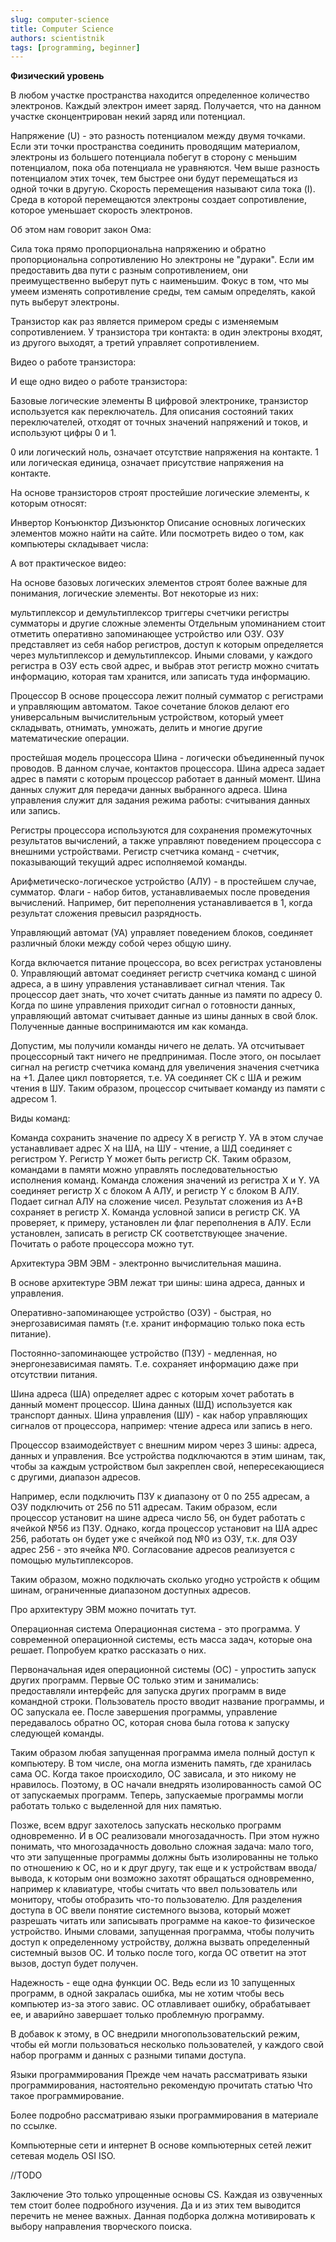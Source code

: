 ```yaml
---
slug: computer-science
title: Computer Science
authors: scientistnik
tags: [programming, beginner]
---
```


**Физический уровень**

В любом участке пространства находится определенное количество электронов. Каждый электрон имеет заряд. Получается, что на данном участке сконцентрирован некий заряд или потенциал.<!--truncate-->

Напряжение (U) - это разность потенциалом между двумя точками. Если эти точки пространства соединить проводящим материалом, электроны из большего потенциала побегут в сторону с меньшим потенциалом, пока оба потенциала не уравняются. Чем выше разность потенциалом этих точек, тем быстрее они будут перемещаться из одной точки в другую. Скорость перемещения называют сила тока (I). Среда в которой перемещаются электроны создает сопротивление, которое уменьшает скорость электронов.

Об этом нам говорит закон Ома:

Сила тока прямо пропорциональна напряжению и обратно пропорциональна сопротивлению
Но электроны не "дураки". Если им предоставить два пути с разным сопротивлением, они преимущественно выберут путь с наименьшим. Фокус в том, что мы умеем изменять сопротивление среды, тем самым определять, какой путь выберут электроны.

Транзистор как раз является примером среды с изменяемым сопротивлением. У транзистора три контакта: в один электроны входят, из другого выходят, а третий управляет сопротивлением.

Видео о работе транзистора:

И еще одно видео о работе транзистора:

Базовые логические элементы
В цифровой электронике, транзистор используется как переключатель. Для описания состояний таких переключателей, отходят от точных значений напряжений и токов, и используют цифры 0 и 1.

0 или логический ноль, означает отсутствие напряжения на контакте. 1 или логическая единица, означает присутствие напряжения на контакте.

На основе транзисторов строят простейшие логические элементы, к которым относят:

Инвертор
Конъюнктор
Дизъюнктор
Описание основных логических элементов можно найти на сайте. Или посмотреть видео о том, как компьютеры складывает числа:

А вот практическое видео:

На основе базовых логических элементов строят более важные для понимания, логические элементы. Вот некоторые из них:

мультиплексор и демультиплексор
триггеры
счетчики
регистры
сумматоры и другие сложные элементы
Отдельным упоминанием стоит отметить оперативно запоминающее устройство или ОЗУ. ОЗУ представляет из себя набор регистров, доступ к которым определяется через мультиплексор и демультиплексор. Иными словами, у каждого регистра в ОЗУ есть свой адрес, и выбрав этот регистр можно считать информацию, которая там хранится, или записать туда информацию.

Процессор
В основе процессора лежит полный сумматор с регистрами и управляющим автоматом. Такое сочетание блоков делают его универсальным вычислительным устройством, который умеет складывать, отнимать, умножать, делить и многие другие математические операции.

простейшая модель процессора
Шина - логически объединенный пучок проводов. В данном случае, контактов процессора. Шина адреса задает адрес в памяти с которым процессор работает в данный момент. Шина данных служит для передачи данных выбранного адреса. Шина управления служит для задания режима работы: считывания данных или запись.

Регистры процессора используются для сохранения промежуточных результатов вычислений, а также управляют поведением процессора с внешними устройствами. Регистр счетчика команд - счетчик, показывающий текущий адрес исполняемой команды.

Арифметическо-логическое устройство (АЛУ) - в простейшем случае, сумматор. Флаги - набор битов, устанавливаемых после проведения вычислений. Например, бит переполнения устанавливается в 1, когда результат сложения превысил разрядность.

Управляющий автомат (УА) управляет поведением блоков, соединяет различный блоки между собой через общую шину.

Когда включается питание процессора, во всех регистрах установлены 0. Управляющий автомат соединяет регистр счетчика команд с шиной адреса, а в шину управления устанавливает сигнал чтения. Так процессор дает знать, что хочет считать данные из памяти по адресу 0. Когда по шине управления приходит сигнал о готовности данных, управляющий автомат считывает данные из шины данных в свой блок. Полученные данные воспринимаются им как команда.

Допустим, мы получили команды ничего не делать. УА отсчитывает процессорный такт ничего не предпринимая. После этого, он посылает сигнал на регистр счетчика команд для увеличения значения счетчика на +1. Далее цикл повторяется, т.е. УА соединяет СК с ША и режим чтения в ШУ. Таким образом, процессор считывает команду из памяти с адресом 1.

Виды команд:

Команда сохранить значение по адресу X в регистр Y. УА в этом случае устанавливает адрес Х на ША, на ШУ - чтение, а ШД соединяет с регистром Y. Регистр Y может быть регистр СК. Таким образом, командами в памяти можно управлять последовательностью исполнения команд.
Команда сложения значений из регистра X и Y. УА соединяет регистр X c блоком А АЛУ, и регистр Y с блоком B АЛУ. Подает сигнал АЛУ на сложение чисел. Результат сложения из A+B сохраняет в регистр X.
Команда условной записи в регистр СК. УА проверяет, к примеру, установлен ли флаг переполнения в АЛУ. Если установлен, записать в регистр СК соответствующее значение.
Почитать о работе процессора можно тут.

Архитектура ЭВМ
ЭВМ - электронно вычислительная машина.

В основе архитектуре ЭВМ лежат три шины: шина адреса, данных и управления.

Оперативно-запоминающее устройство (ОЗУ) - быстрая, но энергозависимая память (т.е. хранит информацию только пока есть питание).

Постоянно-запоминающее устройство (ПЗУ) - медленная, но энергонезависимая память. Т.е. сохраняет информацию даже при отсутствии питания.

Шина адреса (ША) определяет адрес с которым хочет работать в данный момент процессор. Шина данных (ШД) используется как транспорт данных. Шина управления (ШУ) - как набор управляющих сигналов от процессора, например: чтение адреса или запись в него.

Процессор взаимодействует с внешним миром через 3 шины: адреса, данных и управления. Все устройства подключаются в этим шинам, так, чтобы за каждым устройством был закреплен свой, непересекающиеся с другими, диапазон адресов.

Например, если подключить ПЗУ к диапазону от 0 по 255 адресам, а ОЗУ подключить от 256 по 511 адресам. Таким образом, если процессор установит на шине адреса число 56, он будет работать с ячейкой №56 из ПЗУ. Однако, когда процессор установит на ША адрес 256, работать он будет уже с ячейкой под №0 из ОЗУ, т.к. для ОЗУ адрес 256 - это ячейка №0. Согласование адресов реализуется с помощью мультиплексоров.

Таким образом, можно подключать сколько угодно устройств к общим шинам, ограниченные диапазоном доступных адресов.

Про архитектуру ЭВМ можно почитать тут.

Операционная система
Операционная система - это программа. У современной операционной системы, есть масса задач, которые она решает. Попробуем кратко рассказать о них.

Первоначальная идея операционной системы (ОС) - упростить запуск других программ. Первые ОС только этим и занимались: предоставляли интерфейс для запуска других программ в виде командной строки. Пользователь просто вводит название программы, и ОС запускала ее. После завершения программы, управление передавалось обратно ОС, которая снова была готова к запуску следующей команды.

Таким образом любая запущенная программа имела полный доступ к компьютеру. В том числе, она могла изменить память, где хранилась сама ОС. Когда такое происходило, ОС зависала, и это никому не нравилось. Поэтому, в ОС начали внедрять изолированность самой ОС от запускаемых программ. Теперь, запускаемые программы могли работать только с выделенной для них памятью.

Позже, всем вдруг захотелось запускать несколько программ одновременно. И в ОС реализовали многозадачность. При этом нужно понимать, что многозадачность довольно сложная задача: мало того, что эти запущенные программы должны быть изолированны не только по отношению к ОС, но и к друг другу, так еще и к устройствам ввода/вывода, к которым они возможно захотят обращаться одновременно, например к клавиатуре, чтобы считать что ввел пользователь или монитору, чтобы отобразить что-то пользователю. Для разделения доступа в ОС ввели понятие системного вызова, который может разрешать читать или записывать программе на какое-то физическое устройство. Иными словами, запущенная программа, чтобы получить доступ к определенному устройству, должна вызвать определенный системный вызов ОС. И только после того, когда ОС ответит на этот вызов, доступ будет получен.

Надежность - еще одна функции ОС. Ведь если из 10 запущенных программ, в одной закралась ошибка, мы не хотим чтобы весь компьютер из-за этого завис. ОС отлавливает ошибку, обрабатывает ее, и аварийно завершает только проблемную программу.

В добавок к этому, в ОС внедрили многопользовательский режим, чтобы ей могли пользоваться несколько пользователей, у каждого свой набор программ и данных с разными типами доступа.

Языки программирования
Прежде чем начать рассматривать языки программирования, настоятельно рекомендую прочитать статью Что такое программирование.

Более подробно рассматриваю языки программирования в материале по ссылке.

Компьютерные сети и интернет
В основе компьютерных сетей лежит сетевая модель OSI ISO.

//TODO

Заключение
Это только упрощенные основы CS. Каждая из озвученных тем стоит более подробного изучения. Да и из этих тем выводится перечить не менее важных. Данная подборка должна мотивировать к выбору направления творческого поиска.
